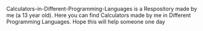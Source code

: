 Calculators-in-Different-Programming-Languages is a Respository made by me (a 13 year old). Here you can find Calculators made by me in Different Programming Languages. 
Hope this will help someone one day
